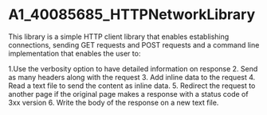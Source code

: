 # A1_40085685_HTTPNetworkLibrary
This library is a simple HTTP client library that enables establishing connections, sending GET requests and POST requests and a command line implementation that enables the user to:

1.Use the verbosity option to have detailed information on response
2. Send as many headers along with the request
3. Add inline data to the request
4. Read a text file to send the content as inline data.
5. Redirect the request to another page if the original page makes a response with a status code of 3xx version
6. Write the body of the response on a new text file.  
